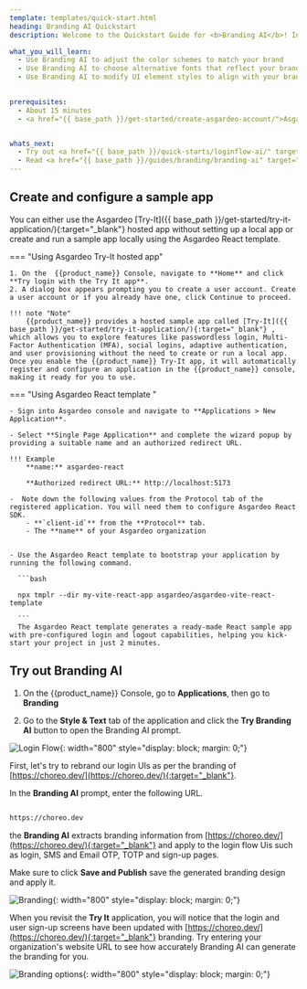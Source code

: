 ```yaml
---
template: templates/quick-start.html
heading: Branding AI Quickstart
description: Welcome to the Quickstart Guide for <b>Branding AI</b>! In this guide, you’ll learn how to use Branding AI to effortlessly customize login UIs to align with your organization’s branding. 

what_you_will_learn:
  - Use Branding AI to adjust the color schemes to match your brand 
  - Use Branding AI to choose alternative fonts that reflect your brand
  - Use Branding AI to modify UI element styles to align with your brand
  

prerequisites:
  - About 15 minutes
  - <a href="{{ base_path }}/get-started/create-asgardeo-account/">Asgardeo account</a>


whats_next:
  - Try out <a href="{{ base_path }}/quick-starts/loginflow-ai/" target="_blank"> Login Flow AI Quickstart </a>
  - Read <a href="{{ base_path }}/guides/branding/branding-ai" target="_blank"> product documentation </a>
---
```



## Create and configure a sample app

You can either use the Asgardeo [Try-It]({{ base_path }}/get-started/try-it-application/){:target="_blank"} hosted app without setting up a local app or create and run a sample app locally using the Asgardeo React template. 

=== "Using Asgardeo Try-It hosted app"

    1. On the  {{product_name}} Console, navigate to **Home** and click **Try login with the Try It app**.
    2. A dialog box appears prompting you to create a user account. Create a user account or if you already have one, click Continue to proceed.

    !!! note "Note"
        {{product_name}} provides a hosted sample app called [Try-It]({{ base_path }}/get-started/try-it-application/){:target="_blank"} , which allows you to explore features like passwordless login, Multi-Factor Authentication (MFA), social logins, adaptive authentication, and user provisioning without the need to create or run a local app. Once you enable the {{product_name}} Try-It app, it will automatically register and configure an application in the {{product_name}} console, making it ready for you to use.

=== "Using  Asgardeo React template "

    - Sign into Asgardeo console and navigate to **Applications > New Application**.

    - Select **Single Page Application** and complete the wizard popup by providing a suitable name and an authorized redirect URL.

    !!! Example
        **name:** asgardeo-react
    
        **Authorized redirect URL:** http://localhost:5173

    -  Note down the following values from the Protocol tab of the registered application. You will need them to configure Asgardeo React SDK.
        - **`client-id`** from the **Protocol** tab.
        - The **name** of your Asgardeo organization


    - Use the Asgardeo React template to bootstrap your application by running the following command.  

      ```bash

      npx tmplr --dir my-vite-react-app asgardeo/asgardeo-vite-react-template

      ```
      The Asgardeo React template generates a ready-made React sample app with pre-configured login and logout capabilities, helping you kick-start your project in just 2 minutes. 


## **Try out Branding AI** 

1.  On the {{product_name}} Console, go to **Applications**, then go to **Branding** 

2.  Go to the **Style & Text** tab of the application and click the **Try Branding AI** button to open the Branding AI prompt. 

![Login Flow]({{base_path}}/quick-starts/assets/login-and-branding-ai/img/image8.png){: width="800" style="display: block; margin: 0;"}


First, let's try to rebrand our login UIs as per the branding of [https://choreo.dev/](https://choreo.dev/){:target="_blank"}.  


In the **Branding AI** prompt, enter the following URL. 

```html

https://choreo.dev

```

the **Branding AI** extracts branding information from [https://choreo.dev/](https://choreo.dev/){:target="_blank"} and apply to the login flow Uis such as login, SMS and Email OTP, TOTP and sign-up pages. 

Make sure to click **Save and Publish** save the generated branding design and apply it. 

![Branding]({{base_path}}/quick-starts/assets/login-and-branding-ai/img/image9.png){: width="800" style="display: block; margin: 0;"}

When you revisit the **Try It** application, you will notice that the login and user sign-up screens have been updated with [https://choreo.dev/](https://choreo.dev/){:target="_blank"} branding. Try entering your organization's website URL to see how accurately Branding AI can generate the branding for you.

![Branding options]({{base_path}}/quick-starts/assets/login-and-branding-ai/img/image10.png){: width="800" style="display: block; margin: 0;"}
